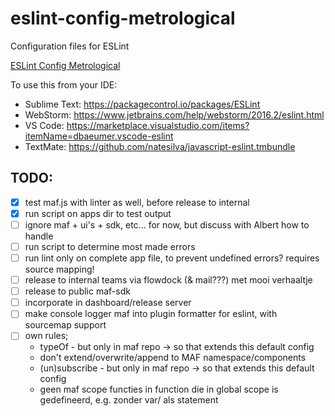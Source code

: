 # eslint-config-metrological
Configuration files for ESLint

[ESLint Config Metrological](git.io/eslint-config-metrological "ESLint Config Metrological")

To use this from your IDE:
- Sublime Text: https://packagecontrol.io/packages/ESLint
- WebStorm: https://www.jetbrains.com/help/webstorm/2016.2/eslint.html
- VS Code: https://marketplace.visualstudio.com/items?itemName=dbaeumer.vscode-eslint
- TextMate: https://github.com/natesilva/javascript-eslint.tmbundle

## TODO:
- [x] test maf.js with linter as well, before release to internal
- [x] run script on apps dir to test output
- [ ] ignore maf + ui's + sdk, etc... for now, but discuss with Albert how to handle
- [ ] run script to determine most made errors
- [ ] run lint only on complete app file, to prevent undefined errors? requires source mapping!
- [ ] release to internal teams via flowdock (& mail???) met mooi verhaaltje
- [ ] release to public maf-sdk
- [ ] incorporate in dashboard/release server
- [ ] make console logger maf into plugin formatter for eslint, with sourcemap support
- [ ] own rules;
  - typeOf - but only in maf repo -> so that extends this default config
  - don't extend/overwrite/append to MAF namespace/components
  - (un)subscribe - but only in maf repo -> so that extends this default config
  - geen maf scope functies in function die in global scope is gedefineerd, e.g. zonder var/ als statement
